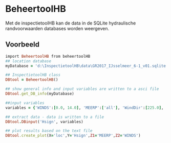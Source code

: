BeheertoolHB
===========
Met de inspectietoolHB kan de data in de SQLite hydraulische randvoorwaarden databases worden weergeven.


Voorbeeld
--------
```ruby
import BeheertoolHB from beheertoolHB
## location database
myDatabase = 'd:\InspectietoolHB\data\GR2017_IJsselmeer_6-1_v01.sqlite'

## InspectietoolHB class
DBtool = BeheertoolHB()

## show general info and input variables are written to a asci file
DBtool.get_DB_info(myDatabase)

##input variables  
variables = {'WINDS':[0.0, 14.0], 'MEERP':['all'], 'WindDir':[225.0], 'loc':['YM_2_6-1_dk_00997', 'YM_1_6-1_dk_01000'],'ClosingSituation':[1], 'DB':[myDatabase]}

## extract data - data is written to a file
DBtool.DBinput('Hsign', variables)

## plot results based on the text file
DBtool.create_plot(X='loc',Y='Hsign',Z1='MEERP',Z2='WINDS')

